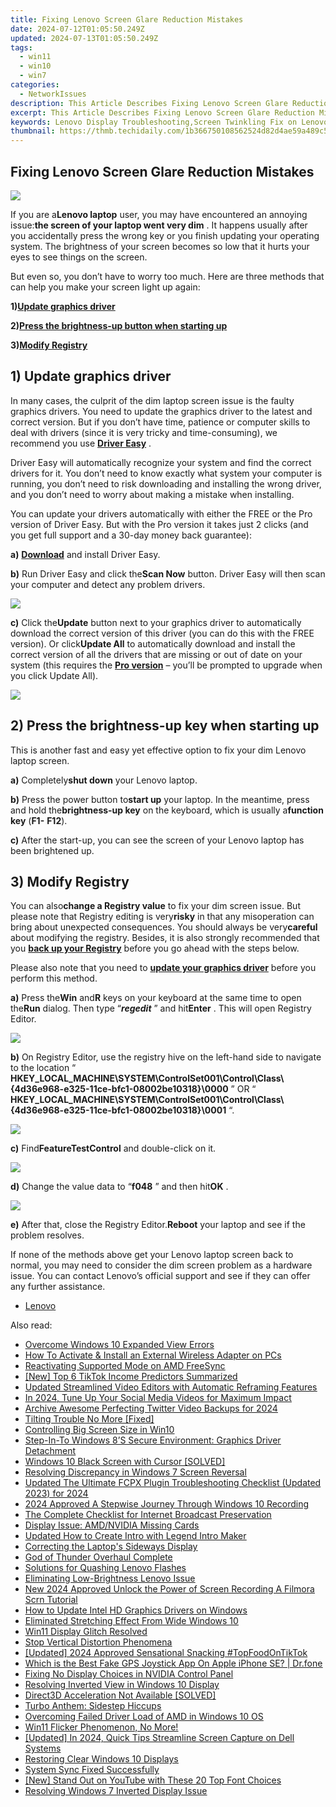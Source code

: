 ```yaml
---
title: Fixing Lenovo Screen Glare Reduction Mistakes
date: 2024-07-12T01:05:50.249Z
updated: 2024-07-13T01:05:50.249Z
tags:
  - win11
  - win10
  - win7
categories:
  - NetworkIssues
description: This Article Describes Fixing Lenovo Screen Glare Reduction Mistakes
excerpt: This Article Describes Fixing Lenovo Screen Glare Reduction Mistakes
keywords: Lenovo Display Troubleshooting,Screen Twinkling Fix on Lenovo,Lenovo Screen Calibration,Lenovo Display Repair Services,Prevent Lenovo Twilight Flicker,Lenovo Display Diagnostics,Avoid Lenovo Screen Displays Troubles
thumbnail: https://thmb.techidaily.com/1b366750108562524d82d4ae59a489c50fa84a81f8bcbe092ec793162bb9610d.jpg
---
```


## Fixing Lenovo Screen Glare Reduction Mistakes

![](https://images.drivereasy.com/wp-content/uploads/2017/10/img_59dad7accf3cc.jpg)

 If you are a**Lenovo laptop** user, you may have encountered an annoying issue:**the screen of your laptop went very dim** . It happens usually after you accidentally press the wrong key or you finish updating your operating system. The brightness of your screen becomes so low that it hurts your eyes to see things on the screen.

 But even so, you don’t have to worry too much. Here are three methods that can help you make your screen light up again:

 **1)[Update graphics driver](#a)**

 **2)[Press the brightness-up button when starting up](#b)**

 **3)[Modify Registry](#c)**

## 1) Update graphics driver

 In many cases, the culprit of the dim laptop screen issue is the faulty graphics drivers. You need to update the graphics driver to the latest and correct version. But if you don’t have time, patience or computer skills to deal with drivers (since it is very tricky and time-consuming), we recommend you use [**Driver Easy**](https://tools.techidaily.com/drivereasy/download/) .

 Driver Easy will automatically recognize your system and find the correct drivers for it. You don’t need to know exactly what system your computer is running, you don’t need to risk downloading and installing the wrong driver, and you don’t need to worry about making a mistake when installing.

 You can update your drivers automatically with either the FREE or the Pro version of Driver Easy. But with the Pro version it takes just 2 clicks (and you get full support and a 30-day money back guarantee):

**a)** [**Download**](https://tools.techidaily.com/drivereasy/download/) and install Driver Easy.

**b)** Run Driver Easy and click the**Scan Now** button. Driver Easy will then scan your computer and detect any problem drivers.

![](https://images.drivereasy.com/wp-content/uploads/2017/07/img_597858796d417.png)

**c)**  Click the**Update** button next to your graphics driver to automatically download the correct version of this driver (you can do this with the FREE version). Or click**Update All** to automatically download and install the correct version of all the drivers that are missing or out of date on your system (this requires the [**Pro version**](https://tools.techidaily.com/drivereasy/download/) – you’ll be prompted to upgrade when you click Update All).

![](https://images.drivereasy.com/wp-content/uploads/2017/07/img_597859a7e365f.jpg)

## 2) Press the brightness-up key when starting up

 This is another fast and easy yet effective option to fix your dim Lenovo laptop screen.

**a)**  Completely**shut down** your Lenovo laptop.

**b)**  Press the power button to**start up** your laptop. In the meantime, press and hold the**brightness-up key** on the keyboard, which is usually a**function key** (**F1-** **F12**).

**c)**  After the start-up, you can see the screen of your Lenovo laptop has been brightened up.

## 3) Modify Registry

 You can also**change a Registry value** to fix your dim screen issue. But please note that Registry editing is very**risky** in that any misoperation can bring about unexpected consequences. You should always be very**careful** about modifying the registry. Besides, it is also strongly recommended that you [**back up your Registry**](https://tools.techidaily.com/drivereasy/download/) before you go ahead with the steps below.

 Please also note that you need to [**update your graphics driver**](#a) before you perform this method.

**a)**  Press the**Win** and**R** keys on your keyboard at the same time to open the**Run** dialog. Then type “_**regedit**_ ” and hit**Enter** . This will open Registry Editor.

![](https://images.drivereasy.com/wp-content/uploads/2017/07/img_597862b688206.png)

**b)**  On Registry Editor, use the registry hive on the left-hand side to navigate to the location “ **HKEY\_LOCAL\_MACHINE\\SYSTEM\\ControlSet001\\Control\\Class\\{4d36e968-e325-11ce-bfc1-08002be10318}\\0000** ” OR “ **HKEY\_LOCAL\_MACHINE\\SYSTEM\\ControlSet001\\Control\\Class\\{4d36e968-e325-11ce-bfc1-08002be10318}\\0001** “.

![](https://images.drivereasy.com/wp-content/uploads/2017/07/img_597866ac4e53d.jpg)

**c)**  Find**FeatureTestControl** and double-click on it.

![](https://images.drivereasy.com/wp-content/uploads/2017/07/img_597867284d454.png)

**d)**  Change the value data to “**f048** ” and then hit**OK** .

![](https://images.drivereasy.com/wp-content/uploads/2017/07/img_597867f178db8.png)

**e)** After that, close the Registry Editor.**Reboot** your laptop and see if the problem resolves.

 If none of the methods above get your Lenovo laptop screen back to normal, you may need to consider the dim screen problem as a hardware issue. You can contact Lenovo’s official support and see if they can offer any further assistance.

* [Lenovo](https://tools.techidaily.com/drivereasy/download/)

<ins class="adsbygoogle"
     style="display:block"
     data-ad-format="autorelaxed"
     data-ad-client="ca-pub-7571918770474297"
     data-ad-slot="1223367746"></ins>



<ins class="adsbygoogle"
     style="display:block"
     data-ad-client="ca-pub-7571918770474297"
     data-ad-slot="8358498916"
     data-ad-format="auto"
     data-full-width-responsive="true"></ins>



<span class="atpl-alsoreadstyle">Also read:</span>
<div><ul>
<li><a href="https://network-issues.techidaily.com/overcome-windows-10-expanded-view-errors/"><u>Overcome Windows 10 Expanded View Errors</u></a></li>
<li><a href="https://network-issues.techidaily.com/how-to-activate-and-install-an-external-wireless-adapter-on-pcs/"><u>How To Activate & Install an External Wireless Adapter on PCs</u></a></li>
<li><a href="https://network-issues.techidaily.com/reactivating-supported-mode-on-amd-freesync/"><u>Reactivating Supported Mode on AMD FreeSync</u></a></li>
<li><a href="https://tiktok-videos.techidaily.com/new-top-6-tiktok-income-predictors-summarized/"><u>[New] Top 6 TikTok Income Predictors Summarized</u></a></li>
<li><a href="https://ai-driven-video-production.techidaily.com/updated-streamlined-video-editors-with-automatic-reframing-features/"><u>Updated Streamlined Video Editors with Automatic Reframing Features</u></a></li>
<li><a href="https://facebook-videos.techidaily.com/in-2024-tune-up-your-social-media-videos-for-maximum-impact/"><u>In 2024, Tune Up Your Social Media Videos for Maximum Impact</u></a></li>
<li><a href="https://twitter-videos.techidaily.com/archive-awesome-perfecting-twitter-video-backups-for-2024/"><u>Archive Awesome  Perfecting Twitter Video Backups for 2024</u></a></li>
<li><a href="https://network-issues.techidaily.com/tilting-trouble-no-more-fixed/"><u>Tilting Trouble No More [Fixed]</u></a></li>
<li><a href="https://network-issues.techidaily.com/controlling-big-screen-size-in-win10/"><u>Controlling Big Screen Size in Win10</u></a></li>
<li><a href="https://network-issues.techidaily.com/step-in-to-windows-8s-secure-environment-graphics-driver-detachment/"><u>Step-In-To Windows 8’S Secure Environment: Graphics Driver Detachment</u></a></li>
<li><a href="https://network-issues.techidaily.com/windows-10-black-screen-with-cursor-solved/"><u>Windows 10 Black Screen with Cursor [SOLVED]</u></a></li>
<li><a href="https://network-issues.techidaily.com/resolving-discrepancy-in-windows-7-screen-reversal/"><u>Resolving Discrepancy in Windows 7 Screen Reversal</u></a></li>
<li><a href="https://video-creation-software.techidaily.com/updated-the-ultimate-fcpx-plugin-troubleshooting-checklist-updated-2023-for-2024/"><u>Updated The Ultimate FCPX Plugin Troubleshooting Checklist (Updated 2023) for 2024</u></a></li>
<li><a href="https://extra-resources.techidaily.com/2024-approved-a-stepwise-journey-through-windows-10-recording/"><u>2024 Approved  A Stepwise Journey Through Windows 10 Recording</u></a></li>
<li><a href="https://fox-http.techidaily.com/the-complete-checklist-for-internet-broadcast-preservation/"><u>The Complete Checklist for Internet Broadcast Preservation</u></a></li>
<li><a href="https://network-issues.techidaily.com/display-issue-amdnvidia-missing-cards/"><u>Display Issue: AMD/NVIDIA Missing Cards</u></a></li>
<li><a href="https://ai-video-editing.techidaily.com/updated-how-to-create-intro-with-legend-intro-maker/"><u>Updated How to Create Intro with Legend Intro Maker</u></a></li>
<li><a href="https://network-issues.techidaily.com/correcting-the-laptops-sideways-display/"><u>Correcting the Laptop's Sideways Display</u></a></li>
<li><a href="https://network-issues.techidaily.com/god-of-thunder-overhaul-complete/"><u>God of Thunder Overhaul Complete</u></a></li>
<li><a href="https://network-issues.techidaily.com/solutions-for-quashing-lenovo-flashes/"><u>Solutions for Quashing Lenovo Flashes</u></a></li>
<li><a href="https://network-issues.techidaily.com/eliminating-low-brightness-lenovo-issue/"><u>Eliminating Low-Brightness Lenovo Issue</u></a></li>
<li><a href="https://ai-driven-video-production.techidaily.com/new-2024-approved-unlock-the-power-of-screen-recording-a-filmora-scrn-tutorial/"><u>New 2024 Approved Unlock the Power of Screen Recording A Filmora Scrn Tutorial</u></a></li>
<li><a href="https://network-issues.techidaily.com/how-to-update-intel-hd-graphics-drivers-on-windows/"><u>How to Update Intel HD Graphics Drivers on Windows</u></a></li>
<li><a href="https://network-issues.techidaily.com/eliminated-stretching-effect-from-wide-windows-10/"><u>Eliminated Stretching Effect From Wide Windows 10</u></a></li>
<li><a href="https://network-issues.techidaily.com/win11-display-glitch-resolved/"><u>Win11 Display Glitch Resolved</u></a></li>
<li><a href="https://network-issues.techidaily.com/stop-vertical-distortion-phenomena/"><u>Stop Vertical Distortion Phenomena</u></a></li>
<li><a href="https://tiktok-clips.techidaily.com/updated-2024-approved-sensational-snacking-topfoodontiktok/"><u>[Updated] 2024 Approved  Sensational Snacking  #TopFoodOnTikTok</u></a></li>
<li><a href="https://fake-location.techidaily.com/which-is-the-best-fake-gps-joystick-app-on-apple-iphone-se-drfone-by-drfone-virtual-ios/"><u>Which is the Best Fake GPS Joystick App On Apple iPhone SE? | Dr.fone</u></a></li>
<li><a href="https://network-issues.techidaily.com/fixing-no-display-choices-in-nvidia-control-panel/"><u>Fixing No Display Choices in NVIDIA Control Panel</u></a></li>
<li><a href="https://network-issues.techidaily.com/resolving-inverted-view-in-windows-10-display/"><u>Resolving Inverted View in Windows 10 Display</u></a></li>
<li><a href="https://network-issues.techidaily.com/direct3d-acceleration-not-available-solved/"><u>Direct3D Acceleration Not Available [SOLVED]</u></a></li>
<li><a href="https://network-issues.techidaily.com/turbo-anthem-sidestep-hiccups/"><u>Turbo Anthem: Sidestep Hiccups</u></a></li>
<li><a href="https://network-issues.techidaily.com/overcoming-failed-driver-load-of-amd-in-windows-10-os/"><u>Overcoming Failed Driver Load of AMD in Windows 10 OS</u></a></li>
<li><a href="https://network-issues.techidaily.com/win11-flicker-phenomenon-no-more/"><u>Win11 Flicker Phenomenon, No More!</u></a></li>
<li><a href="https://screen-activity-recording.techidaily.com/updated-in-2024-quick-tips-streamline-screen-capture-on-dell-systems/"><u>[Updated] In 2024, Quick Tips  Streamline Screen Capture on Dell Systems</u></a></li>
<li><a href="https://network-issues.techidaily.com/restoring-clear-windows-10-displays/"><u>Restoring Clear Windows 10 Displays</u></a></li>
<li><a href="https://network-issues.techidaily.com/system-sync-fixed-successfully/"><u>System Sync Fixed Successfully</u></a></li>
<li><a href="https://youtube-blog.techidaily.com/tand-out-on-youtube-with-these-20-top-font-choices/"><u>[New] Stand Out on YouTube with These 20 Top Font Choices</u></a></li>
<li><a href="https://network-issues.techidaily.com/resolving-windows-7-inverted-display-issue/"><u>Resolving Windows 7 Inverted Display Issue</u></a></li>
</ul></div>

